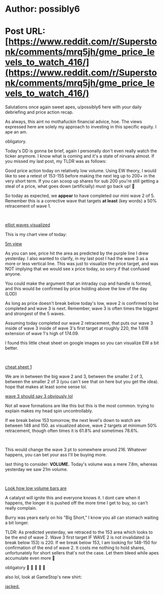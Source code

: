 # Author: possibly6
# Post URL: [https://www.reddit.com/r/Superstonk/comments/mrq5jh/gme_price_levels_to_watch_416/](https://www.reddit.com/r/Superstonk/comments/mrq5jh/gme_price_levels_to_watch_416/)


Salutations once again sweet apes, u/possibly6 here with your daily debriefing and price action recap.

As always, this aint no mothafuckin financial advice, hoe. The views expressed here are solely my approach to investing in this specific equity. I ape an am.

obligatory.

Today's DD is gonna be brief, again I personally don't even really watch the ticker anymore. I know what is coming and it's a state of nirvana almost. If you missed my last post, my TLDR was as follows:

Good price action today on relatively low volume. Using EW theory, I would like to see a retest of 153-155 before making the next leg up to 200+ in the very short term. If you can scoop up shares for sub 200 you're still getting a steal of a price, what goes down (artificially) must go back up! 🚀

So today as expected, we **appear** to have completed our mini wave 2 of 5. Remember this is a corrective wave that targets **at least** (key words) a 50% retracement of wave 1.

&#x200B;

[elliot waves visualized](https://preview.redd.it/jb7ptderwet61.png?width=299&format=png&auto=webp&s=8c6787f0394ee8b440cbd5a95bddbb10786de579)

This is my chart view of today:

[5m view](https://preview.redd.it/znhjjkg0xet61.png?width=2856&format=png&auto=webp&s=818054132d027f945c01aeb4020fbc08e40c342e)

As you can see, price hit the area as predicted by the purple line I drew yesterday. I also wanted to clarify, in my last post I had the wave 3 as a more or less vertical line. This was just to visualize the price target, and was NOT implying that we would see x price today, so sorry if that confused anyone.

You could make the argument that an intraday cup and handle is formed, and this would be confirmed by price holding above the low of the day (LOD)

As long as price doesn't break below today's low, wave 2 is confirmed to be completed and wave 3 is next. Remember, wave 3 is often times the biggest and strongest of the 5 waves.

Assuming today completed our wave 2 retracement, that puts our wave 3 inside of wave 3 inside of wave 3's first target at roughly 220, the 1.618 extension of wave 1's high of 174.09.

I found this little cheat sheet on google images so you can visualize EW a bit better.

&#x200B;

[cheat sheet 1](https://preview.redd.it/su6rpyrnzet61.png?width=300&format=png&auto=webp&s=482d0b3d1e1c4338954bf26555feaeebce121319)

We are in between the big wave 2 and 3, between the smaller 2 of 3, between the smaller 2 of 3 (you can't see that on here but you get the idea). hope that makes at least some sense lol.

[wave 3 should say 3 obviously lol](https://preview.redd.it/k8vtrklqzet61.png?width=980&format=png&auto=webp&s=1796080f571d94901c024bbf1cd57e73b74b1394)

Not all wave formations are like this but this is the most common. trying to explain makes my head spin uncontrollably.

If we break below 153 tomorrow, the next level's down to watch are between 148 and 150. as visualized above, wave 2 targets at minimum 50% retracement, though often times it is 61.8% and sometimes 78.6%.

&#x200B;

This would change the wave 3 pt to somewhere around 216. Whatever happens, you can bet your ass I'll be buying more.

last thing to consider: **VOLUME.** Today's volume was a mere 7.8m, whereas yesterday we saw 21m volume.

&#x200B;

[Look how low volume bars are ](https://preview.redd.it/8ratjfmk0ft61.png?width=2854&format=png&auto=webp&s=94d8c15ae80b140e527c2ffd539f6d5c447a8f53)

A catalyst will ignite this and everyone knows it. I dont care when it happens, the longer it is pushed off the more time I get to buy, so can't really complain.

Burry was years early on his "Big Short," I know you all can stomach waiting a bit longer.

TLDR: As predicted yesterday, we retraced to the 153 area which looks to be the end of wave 2. Wave 3 first target IF WAVE 2 is not invalidated (a break below 153) is 220. If we break below 153, I am looking for 148-150 for confirmation of the end of wave 2. It costs me nothing to hold shares, unfortunately for short sellers that's not the case. Let them bleed while apes accumulate even more 🚀

obligatory 🚀 🚀 🚀 🚀 🚀

also lol, look at GameStop's new shirt:

[jacked. ](https://preview.redd.it/078a1xli1ft61.png?width=2604&format=png&auto=webp&s=e6ebec10fb0e301b156b5bbfb7f91226d9c1e782)
